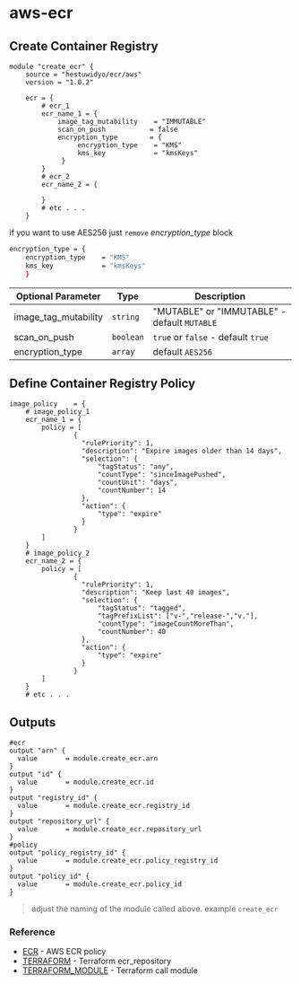 # aws-ecr

## Create Container Registry
```hpl
module "create_ecr" {
    source = "hestuwidyo/ecr/aws"
    version = "1.0.2"

    ecr = {
        # ecr_1
        ecr_name_1 = {
            image_tag_mutability    = "IMMUTABLE"    
            scan_on_push           = false          
            encryption_type        = {
                 encryption_type    = "KMS"
                 kms_key            = "kmsKeys"
             }
        }
        # ecr_2
        ecr_name_2 = {

        }
        # etc . . .
    }
```
if you want to use AES256 just `remove` *encryption_type* block
```sh
encryption_type = {
    encryption_type    = "KMS"
    kms_key            = "kmsKeys"
    }
```

|Optional Parameter|Type|Description|
|------------------|----|-----------|
|image_tag_mutability|`string`|"MUTABLE" or "IMMUTABLE" - default `MUTABLE`|
|scan_on_push|`boolean`|`true` or `false` - default `true`|
|encryption_type|`array`|default `AES256`|



## Define Container Registry Policy
```hpl
image_policy    = {
    # image_policy_1
    ecr_name_1 = {
        policy = [
                {
                  "rulePriority": 1,
                  "description": "Expire images older than 14 days",
                  "selection": {
                      "tagStatus": "any",
                      "countType": "sinceImagePushed",
                      "countUnit": "days",
                      "countNumber": 14
                  },
                  "action": {
                      "type": "expire"
                  }
                }
        ]
    }
    # image_policy_2
    ecr_name_2 = {
        policy = [
                {
                  "rulePriority": 1,
                  "description": "Keep last 40 images",
                  "selection": {
                      "tagStatus": "tagged",
                      "tagPrefixList": ["v-","release-","v."],
                      "countType": "imageCountMoreThan",
                      "countNumber": 40
                  },
                  "action": {
                      "type": "expire"
                  }
                }
        ]
    }
    # etc . . .
```
> 

## Outputs 
```hpl
#ecr
output "arn" {
  value       = module.create_ecr.arn 
}
output "id" {
  value       = module.create_ecr.id 
}
output "registry_id" {
  value       = module.create_ecr.registry_id 
}
output "repository_url" {
  value       = module.create_ecr.repository_url 
}
#policy
output "policy_registry_id" {
  value       = module.create_ecr.policy_registry_id 
}
output "policy_id" {
  value       = module.create_ecr.policy_id 
}
```
> adjust the naming of the module called above. example `create_ecr`



### Reference 
- [ECR](https://docs.aws.amazon.com/AmazonECR/latest/userguide/repository-policies.html) - AWS ECR policy
- [TERRAFORM](https://registry.terraform.io/providers/hashicorp/aws/latest/docs/resources/ecr_repository) - Terraform ecr_repository
- [TERRAFORM_MODULE](https://www.terraform.io/docs/language/modules/sources.html) - Terraform call module